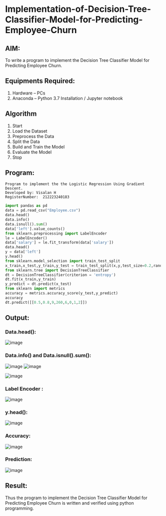# Implementation-of-Decision-Tree-Classifier-Model-for-Predicting-Employee-Churn

## AIM:
To write a program to implement the Decision Tree Classifier Model for Predicting Employee Churn.

## Equipments Required:
1. Hardware – PCs
2. Anaconda – Python 3.7 Installation / Jupyter notebook

## Algorithm
1. Start
2. Load the Dataset
3. Preprocess the Data
4. Split the Data
5. Build and Train the Model
6. Evaluate the Model
7. Stop

## Program:
```
Program to implement the the Logistic Regression Using Gradient Descent.
Developed by: Visalan H
RegisterNumber:  212223240183
```
```py
import pandas as pd
data = pd.read_csv("Employee.csv")
data.head()
data.info()
data.isnull().sum()
data['left'].value_counts()
from sklearn.preprocessing import LabelEncoder
le = LabelEncoder()
data['salary'] = le.fit_transform(data['salary'])
data.head()
y = data['left']
y.head()
from sklearn.model_selection import train_test_split
x_train,x_test,y_train,y_test = train_test_split(x,y,test_size=0.2,random_state = 100)
from sklearn.tree import DecisionTreeClassifier
dt = DecisionTreeClassifier(criterion = 'entropy')
dt.fit(x_train,y_train)
y_predict = dt.predict(x_test)
from sklearn import metrics
accuracy = metrics.accuracy_score(y_test,y_predict)
accuracy
dt.predict([[0.5,0.8,9,260,6,0,1,2]])

```
## Output:
### Data.head():
![image](https://github.com/user-attachments/assets/03eb4e62-2da8-4d20-800b-d6e66d384299)

### Data.info() and Data.isnull().sum():
![image](https://github.com/user-attachments/assets/c0ffc608-4c24-4c8b-8879-20dfd9149bbd)
![image](https://github.com/user-attachments/assets/fbfa1f1c-2e54-4dc5-9f7d-c8a53c7dcd28)

![image](https://github.com/user-attachments/assets/c8c979e9-e519-4a75-84c4-a32db90b89d8)

### Label Encoder :
![image](https://github.com/user-attachments/assets/8cdaef34-74fb-4a62-870d-b337fa126e98)

### y.head():
![image](https://github.com/user-attachments/assets/cd54a54d-e44b-497f-bf61-91c5f19f6b22)
### Accuracy:
![image](https://github.com/user-attachments/assets/5d5d780c-feb7-467d-8e82-8f232b00bb9b)
### Prediction:
![image](https://github.com/user-attachments/assets/f71bbb7a-a7c6-4414-9937-b80db8e170db)
## Result:
Thus the program to implement the  Decision Tree Classifier Model for Predicting Employee Churn is written and verified using python programming.
